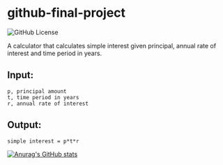 # github-final-project
![GitHub License](https://img.shields.io/github/license/pepper-mill/github-final-project?style=for-the-badge&link=https%3A%2F%2Fgithub.com%2Fpepper-mill%2Fgithub-final-project%2Fblob%2F2352bf3ba356e5754b6ae10954af12694bbef82f%2FLICENSE)

A calculator that calculates simple interest given principal, annual rate of interest and time period in years.

## Input:
	p, principal amount
	t, time period in years
	r, annual rate of interest
 ## Output:
 	simple interest = p*t*r


[![Anurag's GitHub stats](https://github-readme-stats.vercel.app/api?username=pepper-mill)](https://github.com/anuraghazra/github-readme-stats)
